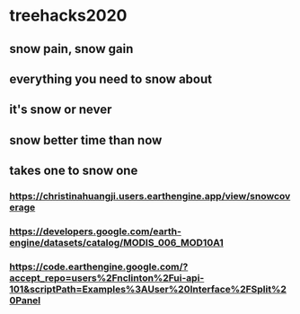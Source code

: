 # treehacks2020
## snow pain, snow gain
## everything you need to snow about
## it's snow or never
## snow better time than now
## takes one to snow one
### https://christinahuangji.users.earthengine.app/view/snowcoverage
### https://developers.google.com/earth-engine/datasets/catalog/MODIS_006_MOD10A1
### https://code.earthengine.google.com/?accept_repo=users%2Fnclinton%2Fui-api-101&scriptPath=Examples%3AUser%20Interface%2FSplit%20Panel